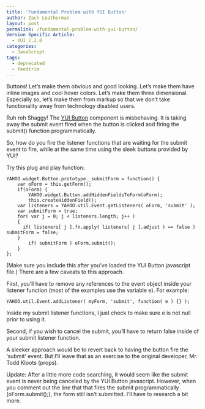 ```yaml
---
title: 'Fundamental Problem with YUI Button'
author: Zach Leatherman
layout: post
permalink: /fundamental-problem-with-yui-button/
Version Specific Article:
  - YUI 2.2.0
categories:
  - JavaScript
tags:
  - deprecated
  - feedtrim
---
```


Buttons! Let’s make them obvious and good looking. Let’s make them have inline images and cool hover colors. Let’s make them three dimensional. Especially so, let’s make them from markup so that we don’t take functionality away from technology disabled users.

Ruh roh Shaggy! The [YUI Button][1] component is misbehaving. It is taking away the submit event fired when the button is clicked and firing the submit() function programmatically.

 [1]: http://yuiblog.com/blog/2007/02/20/yui-220-released/

So, how do you fire the listener functions that are waiting for the submit event to fire, while at the same time using the sleek buttons provided by YUI?

Try this plug and play function:

    YAHOO.widget.Button.prototype._submitForm = function() {
        var oForm = this.getForm();
        if(oForm) {
            YAHOO.widget.Button.addHiddenFieldsToForm(oForm);
            this.createHiddenField();
        var listeners = YAHOO.util.Event.getListeners( oForm, 'submit' );
        var submitForm = true;
        for( var j = 0; j < listeners.length; j++ )
        {
          if( listeners[ j ].fn.apply( listeners[ j ].adjust ) == false ) submitForm = false;
        }
            if( submitForm ) oForm.submit();
        }
    };

(Make sure you include this after you’ve loaded the YUI Button javascript file.) There are a few caveats to this approach.

First, you’ll have to remove any references to the event object inside your listener function (most of the examples use the variable e). For example:

    YAHOO.util.Event.addListener( myForm, 'submit', function( e ) {} );

Inside my submit listener functions, I just check to make sure e is not null prior to using it.

Second, if you wish to cancel the submit, you’ll have to return false inside of your submit listener function.

A sleeker approach would be to revert back to having the button fire the ‘submit’ event. But I’ll leave that as an exercise to the original developer, Mr. Todd Kloots (props).

Update: After a little more code searching, it would seem like the submit event is never being canceled by the YUI Button javascript. However, when you comment out the line that that fires the submit programmatically (oForm.submit();), the form still isn’t submitted. I’ll have to research a bit more.